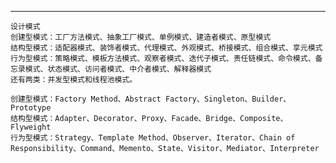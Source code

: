   
  
  
  
---------------------------------------------------------------------------------------------------------------------  
```  
设计模式  
创建型模式：工厂方法模式、抽象工厂模式、单例模式、建造者模式、原型模式  
结构型模式：适配器模式、装饰者模式、代理模式、外观模式、桥接模式、组合模式、享元模式  
行为型模式：策略模式、模板方法模式、观察者模式、迭代子模式、责任链模式、命令模式、备忘录模式、状态模式、访问者模式、中介者模式、解释器模式  
还有两类：并发型模式和线程池模式。  
  
创建型模式：Factory Method、Abstract Factory、Singleton、Builder、Prototype  
结构型模式：Adapter、Decorator、Proxy、Facade、Bridge、Composite、Flyweight  
行为型模式：Strategy、Template Method、Observer、Iterator、Chain of Responsibility、Command、Memento、State、Visitor、Mediator、Interpreter  
```  
